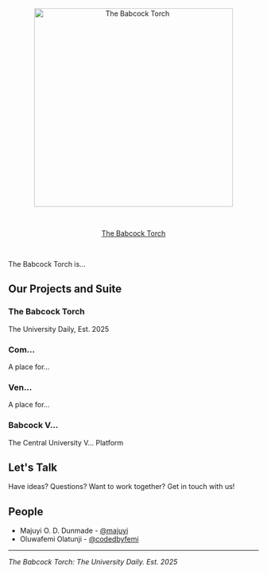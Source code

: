 &nbsp;
<p align="center">
  <picture>
    <source media="(prefers-color-scheme: dark)" srcset="../assets/logo/torch_logotype_big_moore_white.svg">
    <source media="(prefers-color-scheme: light)" srcset="../assets/logo/torch_logotype_big_moore_gold.svg">
    <img alt="The Babcock Torch" src="assets/logo/torch_light.svg" width="400">
  </picture>
</p>
&nbsp;

<p align="center">
    <a href="https://babcocktorch.com/">The Babcock Torch</a>
</p>

&nbsp;

The Babcock Torch is...

## Our Projects and Suite

### The Babcock Torch
The University Daily, Est. 2025

### Com...
A place for...

### Ven...
A place for...

### Babcock V...
The Central University V... Platform


## Let's Talk

Have ideas? Questions? Want to work together? Get in touch with us!

## People

- Majuyi O. D. Dunmade - [@majuyi](https://github.com/majuyi)
- Oluwafemi Olatunji - [@codedbyfemi](https://github.com/codedbyfemi)

---

*The Babcock Torch: The University Daily. Est. 2025*
